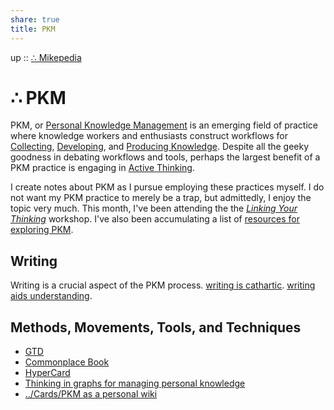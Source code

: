 ```yaml
---  
share: true  
title: PKM  
---  
```

up :: [∴ Mikepedia](./index.md)  
  
# ∴ PKM  
  
PKM, or [Personal Knowledge Management](./Personal-Knowledge-Management.md) is an emerging field of practice where knowledge workers and enthusiasts construct workflows for [Collecting](./Collecting-Information.md), [Developing](./Developing-Knowledge.md), and [Producing Knowledge](./Producing-Knowledge.md). Despite all the geeky goodness in debating workflows and tools, perhaps the largest benefit of a PKM practice is engaging in [Active Thinking](./active-thinking.md).  
  
I create notes about PKM as I pursue employing these practices myself. I do not want my PKM practice to merely be a trap, but admittedly, I enjoy the topic very much. This month, I've been attending the the *[Linking Your Thinking](https://www.linkingyourthinking.com/)* workshop. I've also been accumulating a list of [resources for exploring PKM](./Resources-for-Exploring-PKM.md).   
  
## Writing  
Writing is a crucial aspect of the PKM process. [writing is cathartic](./writing-is-cathartic.md). [writing aids understanding](./writing-aids-understanding.md).  
  
## Methods, Movements, Tools, and Techniques  
- [GTD](GTD.md)  
- [Commonplace Book](Commonplace%20Book.md)  
- [HyperCard](./HyperCard.md)  
- [Thinking in graphs for managing personal knowledge](./Thinking-in-graphs-for-managing-personal-knowledge.md)  
- [../Cards/PKM as a personal wiki](./PKM-as-a-personal-wiki.md)  
  
  
  
